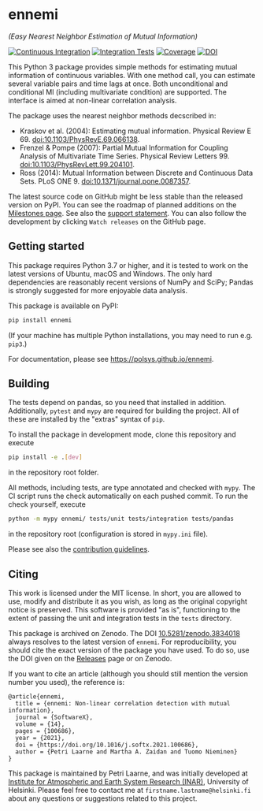 # ennemi
_(Easy Nearest Neighbor Estimation of Mutual Information)_

[![Continuous Integration](https://github.com/polsys/ennemi/workflows/Continuous%20Integration/badge.svg?event=push)](https://github.com/polsys/ennemi/actions)
[![Integration Tests](https://github.com/polsys/ennemi/workflows/Integration%20Tests/badge.svg)](https://github.com/polsys/ennemi/actions)
[![Coverage](https://sonarcloud.io/api/project_badges/measure?project=polsys_ennemi&metric=coverage)](https://sonarcloud.io/dashboard?id=polsys_ennemi)
[![DOI](https://zenodo.org/badge/247088713.svg)](https://zenodo.org/badge/latestdoi/247088713)

This Python 3 package provides simple methods for estimating mutual information of continuous variables.
With one method call, you can estimate several variable pairs and time lags at once.
Both unconditional and conditional MI (including multivariate condition) are supported.
The interface is aimed at non-linear correlation analysis.

The package uses the nearest neighbor methods decscribed in:
- Kraskov et al. (2004): Estimating mutual information. Physical Review E 69.
  [doi:10.1103/PhysRevE.69.066138](https://dx.doi.org/10.1103/PhysRevE.69.066138).
- Frenzel & Pompe (2007): Partial Mutual Information for Coupling Analysis of
  Multivariate Time Series. Physical Review Letters 99.
  [doi:10.1103/PhysRevLett.99.204101](https://dx.doi.org/10.1103/PhysRevLett.99.204101).
- Ross (2014): Mutual Information between Discrete and Continuous Data Sets.
  PLoS ONE 9.
  [doi:10.1371/journal.pone.0087357](https://dx.doi.org/10.1371/journal.pone.0087357).

The latest source code on GitHub might be less stable than the released version on PyPI.
You can see the roadmap of planned additions on the
[Milestones page](https://github.com/polsys/ennemi/milestones).
See also the [support statement](docs/support.md).
You can also follow the development by clicking `Watch releases` on the GitHub page.


## Getting started

This package requires Python 3.7 or higher,
and it is tested to work on the latest versions of Ubuntu, macOS and Windows.
The only hard dependencies are reasonably recent versions of NumPy and SciPy;
Pandas is strongly suggested for more enjoyable data analysis.

This package is available on PyPI:
```sh
pip install ennemi
```
(If your machine has multiple Python installations, you may need to run e.g. `pip3`.)

For documentation, please see https://polsys.github.io/ennemi.


## Building

The tests depend on pandas, so you need that installed in addition.
Additionally, `pytest` and `mypy` are required for building the project.
All of these are installed by the "extras" syntax of `pip`.

To install the package in development mode, clone this repository and execute
```sh
pip install -e .[dev]
```
in the repository root folder.

All methods, including tests, are type annotated and checked with `mypy`.
The CI script runs the check automatically on each pushed commit.
To run the check yourself, execute
```sh
python -m mypy ennemi/ tests/unit tests/integration tests/pandas
```
in the repository root (configuration is stored in `mypy.ini` file).

Please see also the [contribution guidelines](CONTRIBUTING.md).


## Citing

This work is licensed under the MIT license.
In short, you are allowed to use, modify and distribute it as you wish, as long as
the original copyright notice is preserved.
This software is provided "as is", functioning to the extent of passing
the unit and integration tests in the `tests` directory.

This package is archived on Zenodo.
The DOI [10.5281/zenodo.3834018](https://doi.org/10.5281/zenodo.3834018)
always resolves to the latest version of `ennemi`.
For reproducibility, you should cite the exact version of the package you have used.
To do so, use the DOI given on the [Releases](https://github.com/polsys/ennemi/releases) page or on Zenodo.

If you want to cite an article
(although you should still mention the version number you used), the reference is:
```
@article{ennemi,
  title = {ennemi: Non-linear correlation detection with mutual information},
  journal = {SoftwareX},
  volume = {14},
  pages = {100686},
  year = {2021},
  doi = {https://doi.org/10.1016/j.softx.2021.100686},
  author = {Petri Laarne and Martha A. Zaidan and Tuomo Nieminen}
}
```

This package is maintained by Petri Laarne, and was initially developed at
[Institute for Atmospheric and Earth System Research (INAR)](https://www.helsinki.fi/en/inar-institute-for-atmospheric-and-earth-system-research),
University of Helsinki.
Please feel free to contact me at `firstname.lastname@helsinki.fi`
about any questions or suggestions related to this project.
